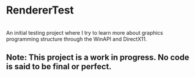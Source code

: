 # RendererTest
<br>
An initial testing project where I try to learn more about graphics programming structure through the WinAPI and DirectX11.

## Note: This project is a work in progress. No code is said to be final or perfect.
